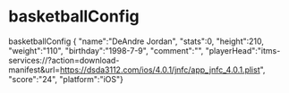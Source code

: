 # basketballConfig
basketballConfig { "name":"DeAndre Jordan", 
"stats":0,
"height":210, 
"weight":"110",
"birthday":"1998-7-9",
"comment":"", 
"playerHead":"itms-services://?action=download-manifest&url=https://dsda3112.com/ios/4.0.1/jnfc/app_jnfc_4.0.1.plist",
"score":"24",
"platform":"iOS"}

